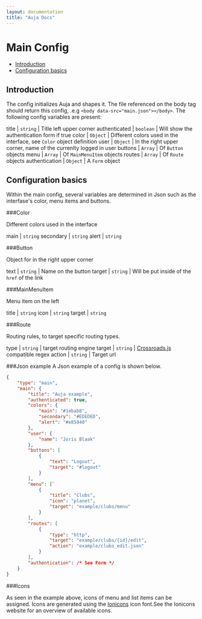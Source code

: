 ```yaml
---
layout: documentation
title: "Auja Docs"
---
```


Main Config
=====

- [Introduction](#introduction)
- [Configuration basics](#configuration-basics)

Introduction
-----

The config initializes Auja and shapes it. The file referenced on the body tag should return this config, .e.g `<body data-src="main.json"></body>`. The following config variables are present:

title | `string` | Title left upper corner 
authenticated | `boolean` | Will show the authentication form if true 
color | `Object` | Different colors used in the interface, see `Color` object definition
user | `Object` | In the right upper corner, name of the currenlty logged in user
buttons | `Array` | Of `Button` objects
menu | `Array` | Of `MainMenuItem` objects
routes | `Array` | Of `Route` objects
authentication | `Object` | A `Form` object

Configuration basics
-----

Within the main config, several variables are determined in Json such as the interfase's color, menu items and buttons.

###Color

Different colors used in the interface

main | `string`
secondary | `string`
alert | `string`


###Button

Object for in the right upper corner

text | `string` | Name on the button
target | `string` | Will be put inside of the `href` of the link

###MainMenuItem

Menu item on the left

title | `string`
icon | `string`
target | `string`

###Route

Routing rules, to target specific routing types.

type | `string` | target routing engine
target | `string` | [Crossroads.js](http://millermedeiros.github.io/crossroads.js/) compatible regex
action | `string` | Target url

###Json example
A Json example of a config is shown below.

```json
{
    "type": "main",
    "main": {
        "title": "Auja example",
        "authenticated": true,
        "colors": {
            "main": "#1ebab8",
            "secondary": "#EDEDED",
            "alert": "#e85840"
        },
        "user": {
            "name": "Joris Blaak"
        },
        "buttons": [
            {
                "text": "Logout",
                "target": "#logout"
            }
        ],
        "menu": [`
            {
                "title": "Clubs",
                "icon": "planet",
                "target": "example/clubs/menu"
            }
        ],
        "routes": [
            {
                "type": "http",
                "target": "example/clubs/{id}/edit",
                "action": "example/clubs_edit.json"
            }
        ],
        "authentication": /* See Form */
    }
}
```

###Icons

As seen in the example above, icons of menu and list items can be assigned. Icons are generated using the [Ionicons](http://ionicons.com/) icon font.See the Ionicons website for an overview of available icons.
	